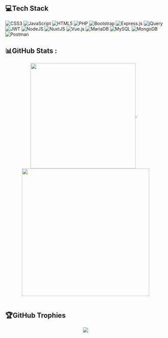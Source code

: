 ## 💻Tech Stack
![CSS3](https://img.shields.io/badge/css3-%231572B6.svg?style=flat&logo=css3&logoColor=white) ![JavaScript](https://img.shields.io/badge/javascript-%23323330.svg?style=flat&logo=javascript&logoColor=%23F7DF1E) ![HTML5](https://img.shields.io/badge/html5-%23E34F26.svg?style=flat&logo=html5&logoColor=white) ![PHP](https://img.shields.io/badge/php-%23777BB4.svg?style=flat&logo=php&logoColor=white) ![Bootstrap](https://img.shields.io/badge/bootstrap-%23563D7C.svg?style=flat&logo=bootstrap&logoColor=white) ![Express.js](https://img.shields.io/badge/express.js-%23404d59.svg?style=flat&logo=express&logoColor=%2361DAFB) ![jQuery](https://img.shields.io/badge/jquery-%230769AD.svg?style=flat&logo=jquery&logoColor=white) ![JWT](https://img.shields.io/badge/JWT-black?style=flat&logo=JSON%20web%20tokens) ![NodeJS](https://img.shields.io/badge/node.js-6DA55F?style=flat&logo=node.js&logoColor=white) ![NuxtJS](https://img.shields.io/badge/Nuxt-black?style=flat&logo=nuxt.js&logoColor=white) ![Vue.js](https://img.shields.io/badge/vuejs-%2335495e.svg?style=flat&logo=vuedotjs&logoColor=%234FC08D) ![MariaDB](https://img.shields.io/badge/MariaDB-003545?style=flat&logo=mariadb&logoColor=white) ![MySQL](https://img.shields.io/badge/mysql-%2300f.svg?style=flat&logo=mysql&logoColor=white) ![MongoDB](https://img.shields.io/badge/MongoDB-%234ea94b.svg?style=flat&logo=mongodb&logoColor=white) ![Postman](https://img.shields.io/badge/Postman-FF6C37?style=flat&logo=postman&logoColor=white)

## 📊GitHub Stats :
<div align="center">
    <a href="javascript:void(0)">
        <img align="center" width="330" src="https://github-readme-stats.vercel.app/api/top-langs/?username=khasama&theme=dracula&hide_border=false&include_all_commits=false&count_private=false&layout=compact&hide=SCSS,CSS">
    </a>
    &nbsp;
    &nbsp;
    <a href="javascript:void(0)" align="right">
        <img align="center" width="400" src="https://github-readme-stats.vercel.app/api?username=khasama&theme=dracula&hide_border=false&include_all_commits=false&count_private=false&show_icons=true">
    </a>
</div>
<br>

## 🏆GitHub Trophies
<div align="center">
    <a href="javascript:void(0)">
        <img src="https://github-trophies.vercel.app/?username=khasama&theme=dracula&no-frame=false&no-bg=false&margin-w=10&margin-h=10">
    </a>
</div>

